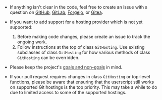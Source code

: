- If anything isn't clear in the code, feel free to create an issue with a
  question on [GitHub][GitHubIssues], [GitLab][GitLabIssues],
  [Forgejo][ForgejoIssues], or [Gitea][GiteaIssues].

- If you want to add support for a hosting provider which is not yet supported:

  1. Before making code changes, please create an issue to track the ongoing
     work.
  2. Follow instructions at the top of class `GitHosting`.  Use existing
     subclasses of class `GitHosting` for how various methods of class
     `GitHosting` can be overridden.

- Please keep the project's [goals and non-goals](./README.md#goals) in mind.

- If your pull request requires changes in class `GitHosting` or top-level
  functions, please be aware that ensuring that the userscript still works on
  supported Git hostings is the top priority.  This may take a while to do due
  to limited access to some of the supported hostings.

[GitHubIssues]: https://github.com/rybak/copy-commit-reference-userscript/issues
[GitLabIssues]: https://gitlab.com/andrybak/copy-commit-reference-userscript/-/issues
[ForgejoIssues]: https://next.forgejo.org/andrybak/copy-commit-reference-userscript/issues
[GiteaIssues]: https://gitea.com/andrybak/copy-commit-reference-userscript/issues
